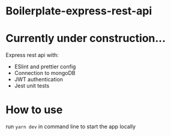 # Boilerplate-express-rest-api

# Currently under construction...

Express rest api with:

* ESlint and prettier config
* Connection to mongoDB 
* JWT authentication
* Jest unit tests

# How to use
run `yarn dev` in command line to start the app locally
